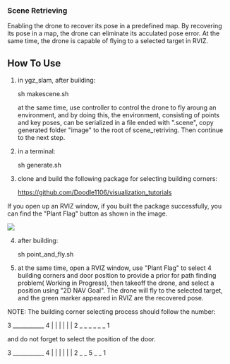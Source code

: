 ### Scene Retrieving

Enabling the drone to recover its pose in a predefined map. By recovering its pose in a map, the drone can eliminate its acculated pose error. At the same time, the drone is capable of flying to a selected target in RVIZ.

## How To Use

1. in ygz_slam, after building:
   
   sh makescene.sh
   
   at the same time, use controller to control the drone to fly aroung an environment, and by doing this, the environment, consisting of points and key poses, can be serialized in a file ended with ".scene", copy generated folder "image" to the root of
scene_retriving. Then continue to the next step.

2. in a terminal:
    
    sh generate.sh
    
3. clone and build the following package for selecting building corners:

    https://github.com/Doodle1106/visualization_tutorials
    
If you open up an RVIZ window, if you built the package successfully, you can find the "Plant Flag" button as shown in the image.

<img src = "https://s2.ax1x.com/2019/11/14/MtjydA.png">

    
4. after building:
    
    sh point_and_fly.sh
    
4. at the same time, open a RVIZ window, use "Plant Flag" to select 4 building corners and door position to provide a prior for path finding problem( Working in Progress), then takeoff the drone, and select a position using "2D NAV Goal". The drone will fly to the selected target, and the green marker appeared in RVIZ are the recovered pose.

NOTE: The building corner selecting process should follow the number:

  3 ___________ 4
    |         |
    |         |
    |         |
  2 _ _ _ _ _ _ 1
  
  and do not forget to select the position of the door.

  3 ___________ 4
    |         |
    |         |
    |         |
  2 _ _  5 _ _ 1


